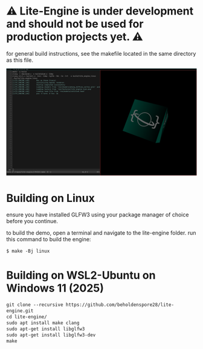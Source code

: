 # ⚠️ Lite-Engine is under development and should not be used for production projects yet. ⚠️
for general build instructions, see the makefile located in the same directory as this file.

![cube_preview](./doc/img/cube_preview.png)

# Building on Linux
ensure you have installed GLFW3 using your package manager of choice before you continue.

to build the demo, open a terminal and navigate to the lite-engine folder.
run this command to build the engine:
```
$ make -Bj linux
```

# Building on WSL2-Ubuntu on Windows 11 (2025)
```
git clone --recursive https://github.com/beholdenspore28/lite-engine.git
cd lite-engine/
sudo apt install make clang
sudo apt-get install libglfw3
sudo apt-get install libglfw3-dev
make
```
